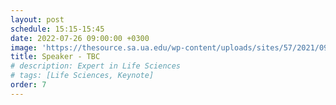```yaml
---
layout: post
schedule: 15:15-15:45
date: 2022-07-26 09:00:00 +0300
image: 'https://thesource.sa.ua.edu/wp-content/uploads/sites/57/2021/09/person-generic.jpeg'
title: Speaker - TBC
# description: Expert in Life Sciences
# tags: [Life Sciences, Keynote]
order: 7
---
```


<!-- ## Talk Title -->
<!-- Talk abstract -->
